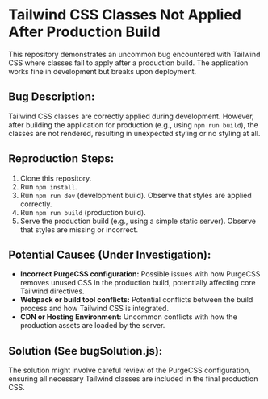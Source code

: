 # Tailwind CSS Classes Not Applied After Production Build

This repository demonstrates an uncommon bug encountered with Tailwind CSS where classes fail to apply after a production build.  The application works fine in development but breaks upon deployment.

## Bug Description:

Tailwind CSS classes are correctly applied during development. However, after building the application for production (e.g., using `npm run build`), the classes are not rendered, resulting in unexpected styling or no styling at all.

## Reproduction Steps:

1. Clone this repository.
2. Run `npm install`.
3. Run `npm run dev` (development build).  Observe that styles are applied correctly.
4. Run `npm run build` (production build).
5. Serve the production build (e.g., using a simple static server).  Observe that styles are missing or incorrect.

## Potential Causes (Under Investigation):

* **Incorrect PurgeCSS configuration:**  Possible issues with how PurgeCSS removes unused CSS in the production build, potentially affecting core Tailwind directives.
* **Webpack or build tool conflicts:** Potential conflicts between the build process and how Tailwind CSS is integrated.
* **CDN or Hosting Environment:** Uncommon conflicts with how the production assets are loaded by the server. 

## Solution (See bugSolution.js):

The solution might involve careful review of the PurgeCSS configuration, ensuring all necessary Tailwind classes are included in the final production CSS. 